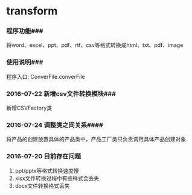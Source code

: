 # transform

### 程序功能###
将word、excel、ppt、pdf、rtf、csv等格式转换成html、txt、pdf、image

### 使用说明###
程序入口: ConverFile.converFile


### 2016-07-22 新增csv文件转换模块###
新增CSVFactory类

### 2016-07-24 调整类之间关系####
将产品的创建放置具体的产品类中，产品工厂类只负责调用具体产品创建对象


### 2016-07-20 目前存在问题 ###
1. ppt/pptx等格式转换速度慢
2. xlsx文件转换过程中有些样式会丢失
3. docx文件转换格式丢失